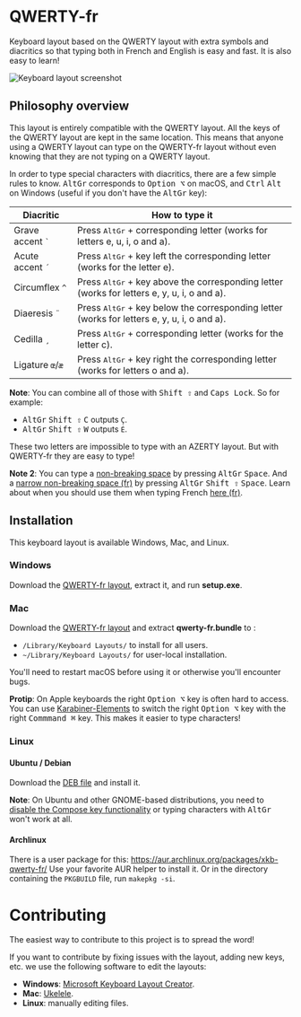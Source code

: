 # QWERTY-fr

Keyboard layout based on the QWERTY layout with extra symbols and diacritics so that typing both in French and English is easy and fast. It is also easy to learn!

![Keyboard layout screenshot](qwerty-fr-keymap.png)

## Philosophy overview

This layout is entirely compatible with the QWERTY layout. All the keys of the QWERTY layout are kept in the same location. This means that anyone using a QWERTY layout can type on the QWERTY-fr layout without even knowing that they are not typing on a QWERTY layout.

In order to type special characters with diacritics, there are a few simple rules to know. <kbd>AltGr</kbd> corresponds to <kbd>Option ⌥</kbd> on macOS, and <kbd>Ctrl</kbd> <kbd>Alt</kbd> on Windows (useful if you don't have the <kbd>AltGr</kbd> key):

| Diacritic                              | How to type it                                                                                        |
|----------------------------------------|-------------------------------------------------------------------------------------------------------|
| Grave accent <code>`</code>            | Press <kbd>AltGr</kbd> + corresponding letter (works for letters e, u, i, o and a).                   |
| Acute accent <code>´</code>            | Press <kbd>AltGr</kbd> + key left the corresponding letter (works for the letter e).                  |
| Circumflex <code>^</code>              | Press <kbd>AltGr</kbd> + key above the corresponding letter (works for letters e, y, u, i, o and a).  |
| Diaeresis <code>¨</code>               | Press <kbd>AltGr</kbd> + key below the corresponding letter (works for letters e, y, u, i, o and a). |
| Cedilla <code>¸</code>                 | Press <kbd>AltGr</kbd> + corresponding letter (works for the letter c).                               |
| Ligature <code>œ</code>/<code>æ</code> | Press <kbd>AltGr</kbd> + key right the corresponding letter (works for letters o and a).              |


**Note**: You can combine all of those with <kbd>Shift ⇧</kbd> and <kbd>Caps Lock</kbd>. So for example:
- <kbd>AltGr</kbd> <kbd>Shift ⇧</kbd> <kbd>C</kbd> outputs `Ç`.
- <kbd>AltGr</kbd> <kbd>Shift ⇧</kbd> <kbd>W</kbd> outputs `É`.

These two letters are impossible to type with an AZERTY layout. But with QWERTY-fr they are easy to type!


**Note 2**: You can type a [non-breaking space](https://en.wikipedia.org/wiki/Non-breaking_space) by pressing <kbd>AltGr</kbd> <kbd>Space</kbd>. And a [narrow non-breaking space (fr)](https://fr.wikipedia.org/wiki/Espace_fine_ins%C3%A9cable) by pressing <kbd>AltGr</kbd> <kbd>Shift ⇧</kbd> <kbd>Space</kbd>. Learn about when you should use them when typing French [here (fr)](https://typographisme.net/post/Les-espaces-typographiques-et-le-web).

## Installation

This keyboard layout is available Windows, Mac, and Linux.

### Windows

Download the [QWERTY-fr layout](http://marin.jb.free.fr/qwerty-fr/win-qwerty-fr.zip), extract it, and run **setup.exe**.

### Mac

Download the [QWERTY-fr layout](http://marin.jb.free.fr/qwerty-fr/qwerty-fr_mac.tgz) and extract **qwerty-fr.bundle** to :
- `/Library/Keyboard Layouts/` to install for all users.
- `~/Library/Keyboard Layouts/` for user-local installation.

You'll need to restart macOS before using it or otherwise you'll encounter bugs.

**Protip**: On Apple keyboards the right <kbd>Option ⌥</kbd> key is often hard to access. You can use [Karabiner-Elements](https://pqrs.org/osx/karabiner/) to switch the right <kbd>Option ⌥</kbd> key with the right <kbd>Commmand ⌘</kbd> key. This makes it easier to type characters!

### Linux

#### Ubuntu / Debian

Download the [DEB file](http://marin.jb.free.fr/qwerty-fr/xkb-qwerty-fr_0.5_all.deb) and install it.

**Note**: On Ubuntu and other GNOME-based distributions, you need to [disable the Compose key functionality](https://askubuntu.com/a/1028964) or typing characters with <kbd>AltGr</kbd> won't work at all.

#### Archlinux

There is a user package for this: https://aur.archlinux.org/packages/xkb-qwerty-fr/
Use your favorite AUR helper to install it. Or in the directory containing the `PKGBUILD` file, run `makepkg -si`.

# Contributing

The easiest way to contribute to this project is to spread the word!

If you want to contribute by fixing issues with the layout, adding new keys, etc. we use the following software to edit the layouts:
- **Windows**: [Microsoft Keyboard Layout Creator](https://www.microsoft.com/en-us/download/details.aspx?id=102134).
- **Mac**: [Ukelele](https://software.sil.org/ukelele/).
- **Linux**: manually editing files.
